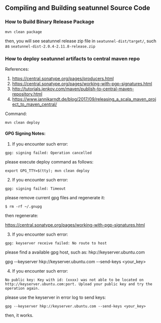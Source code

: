 ## Compiling and Building seatunnel Source Code


### How to Build Binary Release Package


```
mvn clean package
```

then, you will see seatunnel release zip file in `seatunnel-dist/target/`, such as `seatunnel-dist-2.0.4-2.11.8-release.zip`

### How to deploy seatunnel artifacts to central maven repo

References:
1. https://central.sonatype.org/pages/producers.html
2. https://central.sonatype.org/pages/working-with-pgp-signatures.html
3. http://tutorials.jenkov.com/maven/publish-to-central-maven-repository.html
4. https://www.jannikarndt.de/blog/2017/09/releasing_a_scala_maven_project_to_maven_central/

Command:

```
mvn clean deploy
```

#### GPG Signing Notes:

1. If you encounter such error:

```
gpg: signing failed: Operation cancelled
```

please execute deploy command as follows:

```
export GPG_TTY=$(tty); mvn clean deploy
```

2. If you encounter such error:

```
gpg: signing failed: Timeout
```

please remove current gpg files and regenerate it:

```
$ rm -rf ~/.gnupg
```

then regenerate:

https://central.sonatype.org/pages/working-with-pgp-signatures.html

3. If you encounter such error:

```
gpg: keyserver receive failed: No route to host
```

please find a available gpg host, such as: hkp://keyserver.ubuntu.com

gpg --keyserver hkp://keyserver.ubuntu.com --send-keys <your_key>

4. If you encounter such error:

```
No public key: Key with id: (xxxx) was not able to be located on http://keyserver.ubuntu.com:port. Upload your public key and try the operation again.
```

please use the keyserver in error log to send keys:

```
gpg --keyserver hkp://keyserver.ubuntu.com --send-keys <your_key>
```

then, it works.





